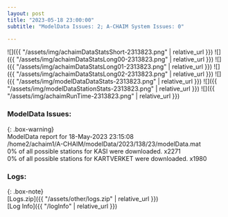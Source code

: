 ```yaml
---
layout: post
title: "2023-05-18 23:00:00"
subtitle: "ModelData Issues: 2; A-CHAIM System Issues: 0"

---
```


![]({{ "/assets/img/achaimDataStatsShort-2313823.png" | relative_url }})
![]({{ "/assets/img/achaimDataStatsLong00-2313823.png" | relative_url }})
![]({{ "/assets/img/achaimDataStatsLong01-2313823.png" | relative_url }})
![]({{ "/assets/img/achaimDataStatsLong02-2313823.png" | relative_url }})
![]({{ "/assets/img/modelDataDataStats-2313823.png" | relative_url }})
![]({{ "/assets/img/modelDataStationStats-2313823.png" | relative_url }})
![]({{ "/assets/img/achaimRunTime-2313823.png" | relative_url }})


### ModelData Issues:  
  
{: .box-warning}  
 ModelData report for 18-May-2023 23:15:08   
 /home2/achaim1/A-CHAIM/modelData/2023/138/23/modelData.mat   
 0% of all possible stations for KASI were downloaded. x2271   
 0% of all possible stations for KARTVERKET were downloaded. x1980   
  


### Logs:  
  
{: .box-note}  
[Logs.zip]({{ "/assets/other/logs.zip" | relative_url }})  
[Log Info]({{ "/logInfo" | relative_url }})  
